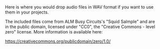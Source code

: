 Here is where you would drop audio files
in WAV format if you want to use them
in your projects.

The included files come from ALM Busy Circuits's "Squid Salmple" and are in the public domain, licensed under "CC0", the "Creative Commons - level zero" license. More information is available here:

https://creativecommons.org/publicdomain/zero/1.0/